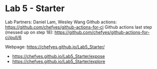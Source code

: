 # Lab 5 - Starter

Lab Partners: Daniel Lam, Wesley Wang
Github actions: https://github.com/chefyes/github-actions-for-ci
Github actions last step (messed up on step 18): https://github.com/chefyes/github-actions-for-ci/pull/6

Webpage: https://chefyes.github.io/Lab5_Starter/  
- https://chefyes.github.io/Lab5_Starter/expose  
- https://chefyes.github.io/Lab5_Starter/explore  

